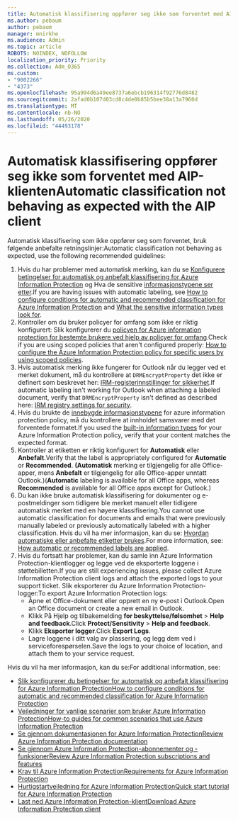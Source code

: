 ```yaml
---
title: Automatisk klassifisering oppfører seg ikke som forventet med AIP-klienten
ms.author: pebaum
author: pebaum
manager: mnirkhe
ms.audience: Admin
ms.topic: article
ROBOTS: NOINDEX, NOFOLLOW
localization_priority: Priority
ms.collection: Adm_O365
ms.custom:
- "9002266"
- "4373"
ms.openlocfilehash: 95a994d6a49ee8737a6ebcb196314f92776d8482
ms.sourcegitcommit: 2afad0b107d03cd8c4de0b85b5bee38a13a7960d
ms.translationtype: MT
ms.contentlocale: nb-NO
ms.lasthandoff: 05/26/2020
ms.locfileid: "44493178"
---
```

# <a name="automatic-classification-not-behaving-as-expected-with-the-aip-client"></a><span data-ttu-id="7262d-102">Automatisk klassifisering oppfører seg ikke som forventet med AIP-klienten</span><span class="sxs-lookup"><span data-stu-id="7262d-102">Automatic classification not behaving as expected with the AIP client</span></span>

<span data-ttu-id="7262d-103">Automatisk klassifisering som ikke oppfører seg som forventet, bruk følgende anbefalte retningslinjer:</span><span class="sxs-lookup"><span data-stu-id="7262d-103">Automatic classification not behaving as expected, use the following recommended guidelines:</span></span>

1. <span data-ttu-id="7262d-104">Hvis du har problemer med automatisk merking, kan du se [Konfigurere betingelser for automatisk og anbefalt klassifisering for Azure Information Protection](https://docs.microsoft.com/azure/information-protection/configure-policy-classification) og Hva de sensitive [informasjonstypene ser etter](https://docs.microsoft.com/office365/securitycompliance/what-the-sensitive-information-types-look-for).</span><span class="sxs-lookup"><span data-stu-id="7262d-104">If you are having issues with automatic labeling, see [How to configure conditions for automatic and recommended classification for Azure Information Protection](https://docs.microsoft.com/azure/information-protection/configure-policy-classification) and [What the sensitive information types look for](https://docs.microsoft.com/office365/securitycompliance/what-the-sensitive-information-types-look-for).</span></span>
2. <span data-ttu-id="7262d-105">Kontroller om du bruker policyer for omfang som ikke er riktig konfigurert: Slik konfigurerer du [policyen for Azure information protection for bestemte brukere ved hjelp av policyer for omfang](https://docs.microsoft.com/azure/information-protection/configure-policy-scope).</span><span class="sxs-lookup"><span data-stu-id="7262d-105">Check if you are using scoped policies that aren't configured properly: [How to configure the Azure Information Protection policy for specific users by using scoped policies](https://docs.microsoft.com/azure/information-protection/configure-policy-scope).</span></span>
3. <span data-ttu-id="7262d-106">Hvis automatisk merking ikke fungerer for Outlook når du legger ved et merket dokument, må du kontrollere at `DRMEncryptProperty` det ikke er definert som beskrevet her: [IRM-registerinnstillinger for sikkerhet](https://docs.microsoft.com/deployoffice/security/protect-sensitive-messages-and-documents-by-using-irm-in-office#office-2016-irm-registry-key-options).</span><span class="sxs-lookup"><span data-stu-id="7262d-106">If automatic labeling isn't working for Outlook when attaching a labeled document, verify that `DRMEncryptProperty` isn't defined as described here: [IRM registry settings for security](https://docs.microsoft.com/deployoffice/security/protect-sensitive-messages-and-documents-by-using-irm-in-office#office-2016-irm-registry-key-options).</span></span>
4. <span data-ttu-id="7262d-107">Hvis du brukte de [innebygde informasjonstypene](https://support.office.com/article/What-the-sensitive-information-types-look-for-fd505979-76be-4d9f-b459-abef3fc9e86b) for azure information protection policy, må du kontrollere at innholdet samsvarer med det forventede formatet.</span><span class="sxs-lookup"><span data-stu-id="7262d-107">If you used the [built-in information types](https://support.office.com/article/What-the-sensitive-information-types-look-for-fd505979-76be-4d9f-b459-abef3fc9e86b) for your Azure Information Protection policy, verify that your content matches the expected format.</span></span>
5. <span data-ttu-id="7262d-108">Kontroller at etiketten er riktig konfigurert for **Automatisk** eller **Anbefalt**.</span><span class="sxs-lookup"><span data-stu-id="7262d-108">Verify that the label is appropriately configured for **Automatic** or **Recommended**.</span></span> <span data-ttu-id="7262d-109">**(Automatisk** merking er tilgjengelig for alle Office-apper, mens **Anbefalt** er tilgjengelig for alle Office-apper unntatt Outlook.)</span><span class="sxs-lookup"><span data-stu-id="7262d-109">(**Automatic** labeling is available for all Office apps, whereas **Recommended** is available for all Office apps except for Outlook.)</span></span>
6. <span data-ttu-id="7262d-110">Du kan ikke bruke automatisk klassifisering for dokumenter og e-postmeldinger som tidligere ble merket manuelt eller tidligere automatisk merket med en høyere klassifisering.</span><span class="sxs-lookup"><span data-stu-id="7262d-110">You cannot use automatic classification for documents and emails that were previously manually labeled or previously automatically labeled with a higher classification.</span></span>  <span data-ttu-id="7262d-111">Hvis du vil ha mer informasjon, kan du se: [Hvordan automatiske eller anbefalte etiketter brukes](https://docs.microsoft.com/azure/information-protection/configure-policy-classification#how-automatic-or-recommended-labels-are-applied).</span><span class="sxs-lookup"><span data-stu-id="7262d-111">For more information, see: [How automatic or recommended labels are applied](https://docs.microsoft.com/azure/information-protection/configure-policy-classification#how-automatic-or-recommended-labels-are-applied).</span></span>
7. <span data-ttu-id="7262d-112">Hvis du fortsatt har problemer, kan du samle inn Azure Information Protection-klientlogger og legge ved de eksporterte loggene i støttebilletten.</span><span class="sxs-lookup"><span data-stu-id="7262d-112">If you are still experiencing issues, please collect Azure Information Protection client logs and attach the exported logs to your support ticket.</span></span> <span data-ttu-id="7262d-113">Slik eksporterer du Azure Information Protection-logger:</span><span class="sxs-lookup"><span data-stu-id="7262d-113">To export Azure Information Protection logs:</span></span>
    - <span data-ttu-id="7262d-114">Åpne et Office-dokument eller opprett en ny e-post i Outlook.</span><span class="sxs-lookup"><span data-stu-id="7262d-114">Open an Office document or create a new email in Outlook.</span></span>
    - <span data-ttu-id="7262d-115">Klikk På Hjelp og tilbakemelding **for beskyttelse/følsomhet**  >  **Help and feedback**.</span><span class="sxs-lookup"><span data-stu-id="7262d-115">Click **Protect/Sensitivity** > **Help and feedback**.</span></span>
    - <span data-ttu-id="7262d-116">Klikk **Eksporter logger**.</span><span class="sxs-lookup"><span data-stu-id="7262d-116">Click **Export Logs**.</span></span>
    - <span data-ttu-id="7262d-117">Lagre loggene i ditt valg av plassering, og legg dem ved i serviceforespørselen.</span><span class="sxs-lookup"><span data-stu-id="7262d-117">Save the logs to your choice of location, and attach them to your service request.</span></span>

<span data-ttu-id="7262d-118">Hvis du vil ha mer informasjon, kan du se:</span><span class="sxs-lookup"><span data-stu-id="7262d-118">For additional information, see:</span></span>

- [<span data-ttu-id="7262d-119">Slik konfigurerer du betingelser for automatisk og anbefalt klassifisering for Azure Information Protection</span><span class="sxs-lookup"><span data-stu-id="7262d-119">How to configure conditions for automatic and recommended classification for Azure Information Protection</span></span>](https://docs.microsoft.com/azure/information-protection/configure-policy-classification)
- [<span data-ttu-id="7262d-120">Veiledninger for vanlige scenarier som bruker Azure Information Protection</span><span class="sxs-lookup"><span data-stu-id="7262d-120">How-to guides for common scenarios that use Azure Information Protection</span></span>](https://docs.microsoft.com/azure/information-protection/how-to-guides)
- [<span data-ttu-id="7262d-121">Se gjennom dokumentasjonen for Azure Information Protection</span><span class="sxs-lookup"><span data-stu-id="7262d-121">Review Azure Information Protection documentation</span></span>](https://docs.microsoft.com/azure/information-protection/what-is-information-protection)
- [<span data-ttu-id="7262d-122">Se gjennom Azure Information Protection-abonnementer og -funksjoner</span><span class="sxs-lookup"><span data-stu-id="7262d-122">Review Azure Information Protection subscriptions and features</span></span>](https://azure.microsoft.com/pricing/details/information-protection)
- [<span data-ttu-id="7262d-123">Krav til Azure Information Protection</span><span class="sxs-lookup"><span data-stu-id="7262d-123">Requirements for Azure Information Protection</span></span>](https://docs.microsoft.com/azure/information-protection/get-started/requirements)
- [<span data-ttu-id="7262d-124">Hurtigstartveiledning for Azure Information Protection</span><span class="sxs-lookup"><span data-stu-id="7262d-124">Quick start tutorial for Azure Information Protection</span></span>](https://docs.microsoft.com/azure/information-protection/get-started/infoprotect-quick-start-tutorial)
- [<span data-ttu-id="7262d-125">Last ned Azure Information Protection-klient</span><span class="sxs-lookup"><span data-stu-id="7262d-125">Download Azure Information Protection client</span></span>](https://www.microsoft.com/download/details.aspx?id=53018)

